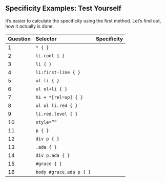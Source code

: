 ## Specificity Examples: Test Yourself

It’s easier to calculate the specificity using the first method. Let’s find out, how it actually is done.

| Question | Selector     | Specificity
| :------------- | :------------- | :------------- |
| 1      | `* { }`  |    |
| 2      | `li.cool { } ` |    |
| 3      | `li { }`  |    |
| 4      | `li:first-line { }`  |    |
| 5      | `ul li { }`  |    |
| 6      | `ul ol+li { }` |    |
| 7      | `h1 + *[rel=up] { }` |    |
| 8      | `ul ol li.red { }` |    |
| 9      | `li.red.level { }` |    |
| 10     | `style=””` |    |
| 11     | `p { }` |    |
| 12     | `div p { }` |    |
| 13     | `.ada { }` |    |
| 14     | `div p.ada { }` |    |
| 15     | `#grace { }` |    |
| 16     | `body #grace.ada p { }` |    |
